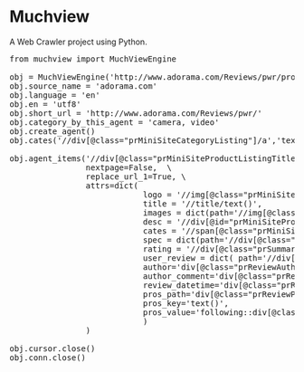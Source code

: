 <h1>Muchview</h1>
<p>
    A Web Crawler project using Python.
</p>

<pre>
from muchview import MuchViewEngine

obj = MuchViewEngine('http://www.adorama.com/Reviews/pwr/product-reviews/c/index.html')
obj.source_name = 'adorama.com'
obj.language = 'en'
obj.en = 'utf8'
obj.short_url = 'http://www.adorama.com/Reviews/pwr/'
obj.category_by_this_agent = 'camera, video'
obj.create_agent()
obj.cates('//div[@class="prMiniSiteCategoryListing"]/a','text()', '@href',process_sub_category=False,replace_url_1=True)

obj.agent_items('//div[@class="prMiniSiteProductListingTitle"]/a','text()', '@href', \
                nextpage=False,  \
                replace_url_1=True, \
                attrs=dict(
                            logo = '//img[@class="prMiniSiteProductImage"]/@src',
                            title = '//title/text()',
                            images = dict(path='//img[@class="prMiniSiteProductImage"]',key='@alt', value='@src'),
                            desc = '//div[@id="prMiniSiteProductDescription"]/descendant::text()',
                            cates = '//span[@class="prMiniSiteProductAreaValue"]/descendant::text()',
                            spec = dict(path='//div[@class="prReviewPoints"]/div/div[@class="prSummaryKey"]',key='text()',value='following::div[@class="prSummaryValue"]/text()'),
                            rating = '//div[@class="prSummaryAverageRatingDecimal"]/text()',
                            user_review = dict( path='//div[@id="prMiniSiteIndividualReviews"]/div[@class="prReviewWrap "]', 
                            author='div[@class="prReviewAuthor"]/span[@class="prReviewAuthorLocation"]/span/text()',
                            author_comment='div[@class="prReviewText"]/p[@class="prComments"]/descendant::text()',
                            review_datetime='div[@class="prReviewAuthor"]/span[@class="prReviewAuthorDate"]/span/text()',
                            pros_path='div[@class="prReviewPoints"]/div/div[@class="prReviewKey"]',
                            pros_key='text()',
                            pros_value='following::div[@class="prReviewValue"][1]/text()')
                            )
                )

obj.cursor.close()
obj.conn.close()

</pre>